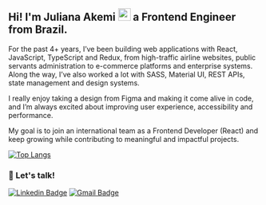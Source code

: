 ## Hi!  I'm Juliana Akemi <img src="https://media.giphy.com/media/hvRJCLFzcasrR4ia7z/giphy.gif" width="25px" heigth="25px"> a Frontend Engineer from Brazil.

For the past 4+ years, I’ve been building web applications with React, JavaScript, TypeScript and Redux, from high-traffic airline websites, public servants administration to e-commerce platforms and enterprise systems. Along the way, I’ve also worked a lot with SASS, Material UI, REST APIs, state management and design systems.

I really enjoy taking a design from Figma and making it come alive in code, and I’m always excited about improving user experience, accessibility and performance.

My goal is to join an international team as a Frontend Developer (React) and keep growing while contributing to meaningful and impactful projects.

[![Top Langs](https://github-readme-stats.vercel.app/api/top-langs/?username=JulianaAkemi&layout=compact&langs_count=8)](https://github.com/JulianaAkemi/github-readme-stats)

###  :speech_balloon: Let's talk!
[![Linkedin Badge](https://img.shields.io/badge/-Linkedin-blue?style=flat-square&logo=Linkedin&logoColor=white&link=https://www.linkedin.com/in/juliana-akemi-k-a676b839/)]([https://www.linkedin.com/in/juliana-akemi-k-a676b839/](https://www.linkedin.com/in/juliana-akemi-frontend-react/))  [![Gmail Badge](https://img.shields.io/badge/-contact@juliana.akemi-c14438?style=flat-square&logo=Gmail&logoColor=white&link=mailto:julianaakkemi@gmail.com)](mailto:julianaakkemi@gmail.com)

